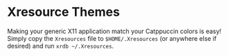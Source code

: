 # Xresource Themes

Making your generic X11 application match your Catppuccin colors is easy! Simply copy the `Xresources` file to `$HOME/.Xresources` (or anywhere else if desired) and run `xrdb ~/.Xresources`.
